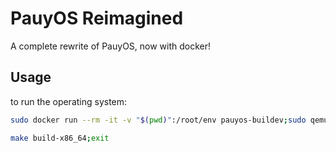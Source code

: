 # PauyOS Reimagined
A complete rewrite of PauyOS, now with docker!

## Usage
to run the operating system:
```bash
sudo docker run --rm -it -v "$(pwd)":/root/env pauyos-buildev;sudo qemu-system-x86_64 dist/x86_64/kernel.iso
```
```bash
make build-x86_64;exit
```